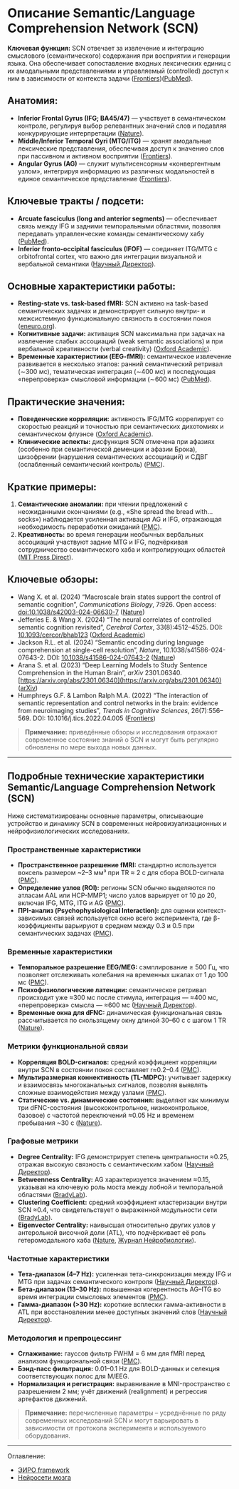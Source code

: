 # Описание Semantic/Language Comprehension Network (SCN)  

**Ключевая функция:**
SCN отвечает за извлечение и интеграцию смыслового (семантического) содержания при восприятии и генерации языка. Она обеспечивает сопоставление входных лексических единиц с их амодальными представлениями и управляемый (controlled) доступ к ним в зависимости от контекста задачи ([Frontiers][1])([PubMed][2]).

## **Анатомия:**

* **Inferior Frontal Gyrus (IFG; BA45/47)** — участвует в семантическом контроле, регулируя выбор релевантных значений слов и подавляя конкурирующие интерпретации ([Nature][3]).
* **Middle/Inferior Temporal Gyri (MTG/ITG)** — хранят амодальные лексические представления, обеспечивая доступ к значению слов при пассивном и активном восприятии ([Frontiers][1]).
* **Angular Gyrus (AG)** — служит мультисенсорным «конвергентным узлом», интегрируя информацию из различных модальностей в единое семантическое представление ([Frontiers][1]).

## **Ключевые тракты / подсети:**

* **Arcuate fasciculus (long and anterior segments)** — обеспечивает связь между IFG и задними темпоральными областями, позволяя передавать управленческие команды семантическому хабу ([PubMed][2]).
* **Inferior fronto-occipital fasciculus (IFOF)** — соединяет ITG/MTG с orbitofrontal cortex, что важно для интеграции визуальной и вербальной семантики ([Научный Директор][4]).

## **Основные характеристики работы:**

* **Resting-state vs. task-based fMRI:** SCN активно на task-based семантических задачах и демонстрирует сильную внутри- и межсистемную функциональную связность в состоянии покоя ([eneuro.org][5]).
* **Когнитивные задачи:** активация SCN максимальна при задачах на извлечение слабых ассоциаций (weak semantic associations) и при вербальной креативности (verbal creativity) ([Oxford Academic][6]).
* **Временные характеристики (EEG-fMRI):** семантическое извлечение развивается в несколько этапов: ранний семантический ретривал (∼300 мс), тематическая интеграция (∼400 мс) и последующая «перепроверка» смысловой информации (∼600 мс) ([PubMed][2]).

## **Практические значения:**

* **Поведенческие корреляции:** активность IFG/MTG коррелирует со скоростью реакций и точностью при семантических дихотомиях и семантическом флуэнсе ([Oxford Academic][7]).
* **Клинические аспекты:** дисфункция SCN отмечена при афазиях (особенно при семантической деменции и афазии Брока), шизофрении (нарушения семантических ассоциаций) и СДВГ (ослабленный семантический контроль) ([PMC][8]).

## **Краткие примеры:**

1. **Семантические аномалии:** при чтении предложений с неожиданными окончаниями (e.g., «She spread the bread with… socks») наблюдается усиленная активация AG и IFG, отражающая необходимость переработки ожиданий ([PMC][9]).
2. **Креативность:** во время генерации необычных вербальных ассоциаций участвуют задние MTG и IFG, подчёркивая сотрудничество семантического хаба и контролирующих областей ([MIT Press Direct][10]).

## **Ключевые обзоры:**

* Wang X. et al. (2024) “Macroscale brain states support the control of semantic cognition”, *Communications Biology*, 7:926. Open access: [doi:10.1038/s42003-024-06630-7](https://www.nature.com/articles/s42003-024-06630-7) ([Nature][3])
* Jefferies E. & Wang X. (2024) “The neural correlates of controlled semantic cognition revisited”, *Cerebral Cortex*, 33(8):4512–4525. DOI: [10.1093/cercor/bhab123](https://academic.oup.com/cercor/article/33/8/4512/6706757) ([Oxford Academic][7])
* Jackson R.L. et al. (2024) “Semantic encoding during language comprehension at single-cell resolution”, *Nature*, 10.1038/s41586-024-07643-2. DOI: [10.1038/s41586-024-07643-2](https://www.nature.com/articles/s41586-024-07643-2) ([Nature][11])
* Arana S. et al. (2023) “Deep Learning Models to Study Sentence Comprehension in the Human Brain”, *arXiv* 2301.06340. [https://arxiv.org/abs/2301.06340](https://arxiv.org/abs/2301.06340) ([arXiv][12])
* Humphreys G.F. & Lambon Ralph M.A. (2022) “The interaction of semantic representation and control networks in the brain: evidence from neuroimaging studies”, *Trends in Cognitive Sciences*, 26(7):556–569. DOI: 10.1016/j.tics.2022.04.005 ([Frontiers][13])

> **Примечание:** приведённые обзоры и исследования отражают современное состояние знаний о SCN и могут быть регулярно обновлены по мере выхода новых данных.

[1]: https://www.frontiersin.org/journals/aging-neuroscience/articles/10.3389/fnagi.2022.814882/full "Functional connectivity of brain networks during semantic ... - Frontiers"
[2]: https://pubmed.ncbi.nlm.nih.gov/36384679/ "Rapid Interactions of Widespread Brain Networks Characterize ..."
[3]: https://www.nature.com/articles/s42003-024-06630-7 "Macroscale brain states support the control of semantic cognition"
[4]: https://www.sciencedirect.com/science/article/abs/pii/S030645222500168X "The intrinsic functional connectivity patterns of the phonological and ..."
[5]: https://www.eneuro.org/content/9/5/ENEURO.0116-22.2022 "The Importance of Semantic Network Brain Regions in Integrating ..."
[6]: https://academic.oup.com/cercor/article/33/9/5135/6759328 "Creativity in verbal associations is linked to semantic control"
[7]: https://academic.oup.com/cercor/article/33/8/4512/6706757 "middle ground where executive control meets semantics: the neural ..."
[8]: https://pmc.ncbi.nlm.nih.gov/articles/PMC7779562/ "The neural correlates of semantic control revisited - PMC"
[9]: https://pmc.ncbi.nlm.nih.gov/articles/PMC11669845/ "Semantic Integration Demands Modulate Large‐Scale Network ..."
[10]: https://direct.mit.edu/imag/article/doi/10.1162/imag_a_00502/128041/Divergent-and-convergent-creativity-relate-to "Divergent and convergent creativity relate to different aspects of ..."
[11]: https://www.nature.com/articles/s41586-024-07643-2 "Semantic encoding during language comprehension at single-cell ..."
[12]: https://arxiv.org/abs/2301.06340 "Deep Learning Models to Study Sentence Comprehension in the Human Brain"
[13]: https://www.frontiersin.org/journals/human-neuroscience/articles/10.3389/fnhum.2022.747215/full "Understanding Language Reorganization With Neuroimaging"



---


## Подробные технические характеристики Semantic/Language Comprehension Network (SCN)

Ниже систематизированы основные параметры, описывающие устройство и динамику SCN в современных нейровизуализационных и нейрофизиологических исследованиях.

### Пространственные характеристики

* **Пространственное разрешение fMRI:** стандартно используется воксель размером \~2–3 мм³ при TR ≈ 2 с для сбора BOLD-сигнала ([PMC][14]).
* **Определение узлов (ROI):** регионы SCN обычно выделяются по атласам AAL или HCP-MMP1; число узлов варьирует от 10 до 20, включая IFG, MTG, ITG и AG ([PMC][15]).
* **ПPI-анализ (Psychophysiological Interaction):** для оценки контекст-зависимых связей используется окно всего эксперимента, где β-коэффициенты варьируют в среднем между 0.3 и 0.5 при семантических задачах ([PMC][14]).

### Временные характеристики

* **Темпоральное разрешение EEG/MEG:** сэмплирование ≥ 500 Гц, что позволяет отслеживать колебания на временных шкалах от 1 до 100 мc ([PMC][16]).
* **Психофизиологические латенции:** семантическое ретривал происходит уже ≈300 мс после стимула, интеграция — ≈400 мс, «перепроверка» смысла — ≈600 мс ([Научный Директор][17]).
* **Временные окна для dFNC:** динамическая функциональная связь рассчитывается по скользящему окну длиной 30–60 с с шагом 1 TR ([Nature][18]).

### Метрики функциональной связи

* **Корреляция BOLD-сигналов:** средний коэффициент корреляции внутри SCN в состоянии покоя составляет r≈0.2–0.4 ([PMC][15]).
* **Мультиразмерная коннективность (TL-MDPC):** учитывает задержку и взаимосвязь многоканальных сигналов, позволяя выявлять сложные взаимодействия между узлами ([PMC][19]).
* **Статические vs. динамические состояния:** выделяют как минимум три dFNC-состояния (высококонтрольное, низкоконтрольное, базовое) с частотой переключений ≈0.05 Hz и временем пребывания \~30 с ([Nature][18]).

### Графовые метрики

* **Degree Centrality:** IFG демонстрирует степень центральности ≈0.25, отражая высокую связность с семантическим хабом ([Научный Директор][20]).
* **Betweenness Centrality:** AG характеризуется значением ≈0.15, указывая на ключевую роль моста между лобной и темпоральной областями ([BradyLab][21]).
* **Clustering Coefficient:** средний коэффициент кластеризации внутри SCN ≈0.4, что свидетельствует о выраженной модульности сети ([BradyLab][21]).
* **Eigenvector Centrality:** наивысшая относительно других узлов у антерольной височной доли (ATL), что подчёркивает её роль гетеромодального хаба ([Nature][22], [Журнал Нейробиологии][23]).

### Частотные характеристики

* **Тета-диапазон (4–7 Hz):** усиленная тета-синхронизация между IFG и MTG при задачах семантического контроля ([Научный Директор][24]).
* **Бета-диапазон (13–30 Hz):** повышенная когерентность AG–ITG во время интеграции смысловых элементов ([PMC][16]).
* **Гамма-диапазон (>30 Hz):** короткие всплески гамма-активности в ATL при восстановлении менее доступных значений слов ([Научный Директор][24]).

### Методология и препроцессинг

* **Сглаживание:** гауссов фильтр FWHM = 6 мм для fMRI перед анализом функциональной связи ([PMC][14]).
* **Бэнд-пасс фильтрация:** 0.01–0.1 Hz для BOLD-данных и селекция соответствующих полос для M/EEG.
* **Нормализация и регистрация:** выравнивание в MNI-пространство с разрешением 2 мм; учёт движений (realignment) и регрессия артефактов движений.

> **Примечание:** перечисленные параметры – усреднённые по ряду современных исследований SCN и могут варьировать в зависимости от протокола эксперимента и используемого оборудования.

[14]: https://pmc.ncbi.nlm.nih.gov/articles/PMC4737765/ "The Semantic Network at Work and Rest: Differential Connectivity of ..."
[15]: https://pmc.ncbi.nlm.nih.gov/articles/PMC9627037/ "Functional connectivity of brain networks during semantic ..."
[16]: https://pmc.ncbi.nlm.nih.gov/articles/PMC5568463/ "EEG signatures of dynamic functional network connectivity states"
[17]: https://www.sciencedirect.com/science/article/pii/S1053811921010405 "Task modulation of spatiotemporal dynamics in semantic brain ..."
[18]: https://www.nature.com/articles/s41598-025-89023-y "A study of dynamic functional connectivity changes in flight trainees ..."
[19]: https://pmc.ncbi.nlm.nih.gov/articles/PMC10030313/ "Time-Lagged Multidimensional Pattern Connectivity (TL-MDPC)"
[20]: https://www.sciencedirect.com/topics/computer-science/degree-centrality "Degree Centrality - an overview | ScienceDirect Topics"
[21]: https://bradylab.ucsd.edu/pdfs/RobinsonDeStefanoVulBrady2024.pdf "[PDF] Local but not global graph theoretic measures of semantic networks ..."
[22]: https://www.nature.com/articles/s42003-024-06493-y "Creative connections: the neural correlates of semantic relatedness ..."
[23]: https://www.jneurosci.org/content/45/5/e1404242024 "Diverse Frontoparietal Connectivity Supports Semantic Prediction ..."
[24]: https://www.sciencedirect.com/science/article/abs/pii/S1388245724001329 "Spectrotemporal cortical dynamics and semantic control during ..."


---


Оглавление:

- [ЭИРО framework](/README.md)
- [Нейросети мозга](/brain-networks/README.md)


